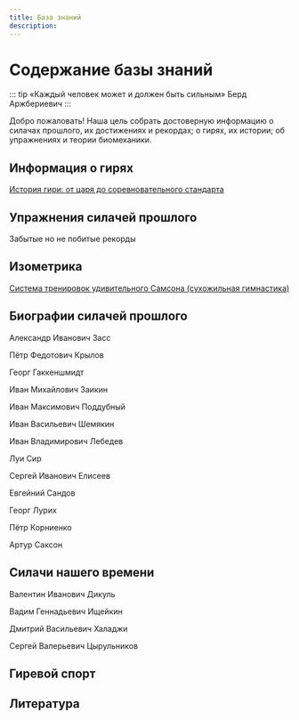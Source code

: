 ```yaml
---
title: База знаний 
description: 
---
```


# Содержание базы знаний

::: tip «Каждый человек может и должен быть сильным»
Берд Аржбериевич 
:::

Добро пожаловать! Наша цель собрать достоверную информацию о силачах прошлого, их достижениях и рекордах; о гирях, их истории; об упражнениях и теории биомеханики.


## Информация о гирях

<a href="/kettlebell-history-ru">История гири: от царя до соревновательного стандарта</a>

## Упражнения силачей прошлого
Забытые но не побитые рекорды
## Изометрика
<a href="/samson-system">Система тренировок удивительного Самсона (сухожильная гимнастика)</a>
## Биографии силачей прошлого
Александр Иванович Засс

Пётр Федотович Крылов

Георг Гаккеншмидт

Иван Михайлович Заикин

Иван Максимович Поддубный

Иван Васильевич Шемякин

Иван Владимирович Лебедев

Луи Сир

Сергей Иванович Елисеев

Евгейний Сандов

Георг Лурих

Пётр Корниенко

Артур Саксон

## Силачи нашего времени
Валентин Иванович Дикуль 

Вадим Геннадьевич Ищейкин

Дмитрий Васильевич Халаджи

Сергей Валерьевич Цырульников
## Гиревой спорт
## Литература